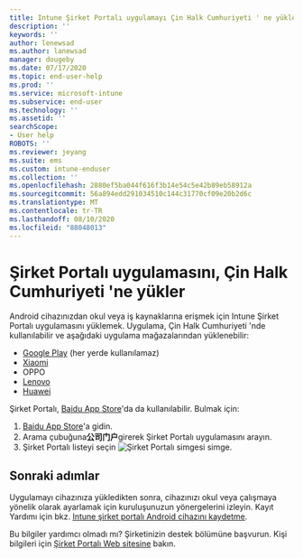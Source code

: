 ```yaml
---
title: Intune Şirket Portalı uygulamayı Çin Halk Cumhuriyeti ' ne yüklensin | Microsoft Docs
description: ''
keywords: ''
author: lenewsad
ms.author: lanewsad
manager: dougeby
ms.date: 07/17/2020
ms.topic: end-user-help
ms.prod: ''
ms.service: microsoft-intune
ms.subservice: end-user
ms.technology: ''
ms.assetid: ''
searchScope:
- User help
ROBOTS: ''
ms.reviewer: jeyang
ms.suite: ems
ms.custom: intune-enduser
ms.collection: ''
ms.openlocfilehash: 2880ef5ba044f616f3b14e54c5e42b89eb58912a
ms.sourcegitcommit: 56a894edd291034510c144c31770cf09e20b2d6c
ms.translationtype: MT
ms.contentlocale: tr-TR
ms.lasthandoff: 08/10/2020
ms.locfileid: "88048013"
---
```

# <a name="install-company-portal-app-in-peoples-republic-of-china"></a>Şirket Portalı uygulamasını, Çin Halk Cumhuriyeti 'ne yükler

Android cihazınızdan okul veya iş kaynaklarına erişmek için Intune Şirket Portalı uygulamasını yüklemek. Uygulama, Çin Halk Cumhuriyeti 'nde kullanılabilir ve aşağıdaki uygulama mağazalarından yüklenebilir: 

* [Google Play](https://go.microsoft.com/fwlink/?linkid=871947) (her yerde kullanılamaz)
* [Xiaomi](https://go.microsoft.com/fwlink/?linkid=836947) 
* OPPO
* [Lenovo](https://go.microsoft.com/fwlink/?linkid=2125082)
* [Huawei](https://go.microsoft.com/fwlink/?linkid=836948)


Şirket Portalı, [Baidu App Store](https://go.microsoft.com/fwlink/?linkid=2133565)'da da kullanılabilir. Bulmak için:  
 
   1. [Baidu App Store](https://go.microsoft.com/fwlink/?linkid=2133565)'a gidin.  
   2. Arama çubuğuna**公司门户**girerek Şirket Portalı uygulamasını arayın.  
   3. Şirket Portalı listeyi seçin ![Şirket Portalı simgesi](./media/company-portal-logo-small-2006.png) simge.  


## <a name="next-steps"></a>Sonraki adımlar  
Uygulamayı cihazınıza yükledikten sonra, cihazınızı okul veya çalışmaya yönelik olarak ayarlamak için kuruluşunuzun yönergelerini izleyin. Kayıt Yardımı için bkz. [Intune şirket portalı Android cihazını kaydetme](enroll-device-android-company-portal.md). 


Bu bilgiler yardımcı olmadı mı? Şirketinizin destek bölümüne başvurun. Kişi bilgileri için [Şirket Portalı Web sitesine](https://go.microsoft.com/fwlink/?linkid=2010980) bakın.

